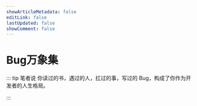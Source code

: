 ```yaml
---
showArticleMetadata: false
editLink: false
lastUpdated: false
showComment: false
---
```


# Bug万象集

::: tip 笔者说
你读过的书，遇过的人，扛过的事，写过的 Bug，构成了你作为开发者的人生格局。

:::